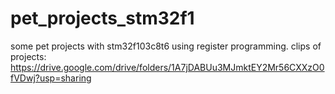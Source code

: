 # pet_projects_stm32f1
some pet projects with stm32f103c8t6 using register programming.
clips of projects: 
https://drive.google.com/drive/folders/1A7jDABUu3MJmktEY2Mr56CXXzO0fVDwj?usp=sharing
